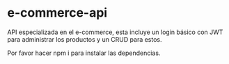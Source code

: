 # e-commerce-api
API especializada en el e-commerce, esta incluye un login básico con JWT para administrar los productos y un CRUD para estos.

Por favor hacer npm i para instalar las dependencias.
